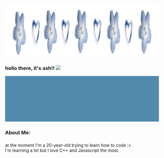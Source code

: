 
<div align="center">
  <img src="/header1.png" width="100%" height="175" alt="Banner">
</div>

<h3 align="left">hello there, it's ash!! <img src="https://media.giphy.com/media/hvRJCLFzcasrR4ia7z/giphy.gif" width="28"/>
</h3>

<p align="center">
  <img src="/header.jpg" width="850" height="150" alt="Banner">

<h3 align="left">About Me:</h3>

###

<p align="left">at the moment I'm a 20-year-old trying to learn how to code :><br>I'm learning a lot but I love C++ and Javascript the most.</p>

  
